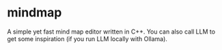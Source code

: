 # mindmap
A simple yet fast mind map editor written in C++. You can also call LLM to get some inspiration (if you run LLM locally with Ollama).
